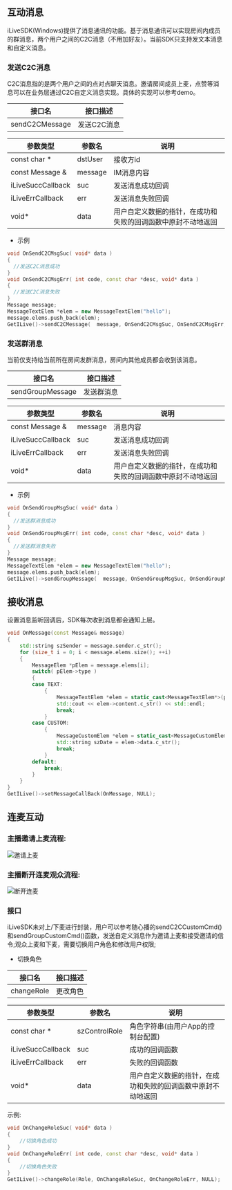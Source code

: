 
## 互动消息

iLiveSDK(Windows)提供了消息通讯的功能。基于消息通讯可以实现房间内成员的群消息，两个用户之间的C2C消息（不用加好友）。当前SDK只支持发文本消息和自定义消息。

### 发送C2C消息

C2C消息指的是两个用户之间的点对点聊天消息。邀请房间成员上麦，点赞等消息可以在业务层通过C2C自定义消息实现。具体的实现可以参考demo。

|接口名|接口描述|
|---|---|
|sendC2CMessage|发送C2C消息|

|参数类型|参数名|说明|
|---|---|---|
|const char *|dstUser|接收方id|
|const Message	&|message|IM消息内容|
|iLiveSuccCallback|suc|发送消息成功回调|
|iLiveErrCallback|err|发送消息失败回调|
|void*|data|用户自定义数据的指针，在成功和失败的回调函数中原封不动地返回|

* 示例

```c++
void OnSendC2CMsgSuc( void* data )
{
  //发送C2C消息成功
}
void OnSendC2CMsgErr( int code, const char *desc, void* data )
{
  //发送C2C消息失败
}
Message message;
MessageTextElem *elem = new MessageTextElem("hello");
message.elems.push_back(elem);
GetILive()->sendC2CMessage(  message, OnSendC2CMsgSuc, OnSendC2CMsgErr, NULL );
```

### 发送群消息
当前仅支持给当前所在房间发群消息，房间内其他成员都会收到该消息。

|接口名|接口描述|
|---|---|
|sendGroupMessage|发送群消息|

|参数类型|参数名|说明|
|---|---|---|
|const Message &|message|消息内容|
|iLiveSuccCallback|suc|发送消息成功回调|
|iLiveErrCallback|err|发送消息失败回调|
|void*|data|用户自定义数据的指针，在成功和失败的回调函数中原封不动地返回|

* 示例

```c++
void OnSendGroupMsgSuc( void* data )
{
  //发送群消息成功
}
void OnSendGroupMsgErr( int code, const char *desc, void* data )
{
  //发送群消息失败
}
Message message;
MessageTextElem *elem = new MessageTextElem("hello");
message.elems.push_back(elem);
GetILive()->sendGroupMessage(  message, OnSendGroupMsgSuc, OnSendGroupMsgErr, NULL );
```
## 接收消息

设置消息监听回调后，SDK每次收到消息都会通知上层。

```c++
void OnMessage(const Message& message)
{
	std::string szSender = message.sender.c_str();	
	for (size_t i = 0; i < message.elems.size(); ++i)
	{
		MessageElem *pElem = message.elems[i];
		switch( pElem->type )
		{
		case TEXT:
			{				
				MessageTextElem *elem = static_cast<MessageTextElem*>(pElem);
				std::cout << elem->content.c_str() << std::endl;
				break;
			}
		case CUSTOM:
			{
				MessageCustomElem *elem = static_cast<MessageCustomElem*>(pElem);
				std::string szDate = elem->data.c_str();
				break;
			}
		default:
			break;
		}
	}
}
GetILive()->setMessageCallBack(OnMessage, NULL);
```

## 连麦互动

### 主播邀请上麦流程:
![邀请上麦](http://imgcache.tce.fsphere.cn/image/mc.qcloudimg.com/static/img/fba65e3aea7b724de6a378589ce5ea55/image.png)<br/>

### 主播断开连麦观众流程:
![断开连麦](http://imgcache.tce.fsphere.cn/image/mc.qcloudimg.com/static/img/c0f507d28e9fb94d21aa6d441ba49623/image.png)<br/>

### 接口
iLiveSDK未对上/下麦进行封装，用户可以参考随心播的sendC2CCustomCmd()和sendGroupCustomCmd()函数，发送自定义消息作为邀请上麦和接受邀请的信令;观众上麦和下麦，需要切换用户角色和修改用户权限;

- 切换角色

|接口名|接口描述|
|---|---|
|changeRole|更改角色|

|参数类型|参数名|说明|
|---|---|---|
|const char *|szControlRole|角色字符串(由用户App的控制台配置)|
|iLiveSuccCallback|suc|成功的回调函数|
|iLiveErrCallback|err|失败的回调函数|
|void* |data | 用户自定义数据的指针，在成功和失败的回调函数中原封不动地返回|

示例:
```c++
void OnChangeRoleSuc( void* data )
{
	//切换角色成功
}
void OnChangeRoleErr( int code, const char *desc, void* data )
{
	//切换角色失败
}
GetILive()->changeRole(Role, OnChangeRoleSuc, OnChangeRoleErr, NULL);
```

